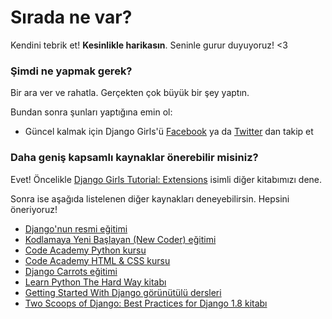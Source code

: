 # Sırada ne var?

Kendini tebrik et! **Kesinlikle harikasın**. Seninle gurur duyuyoruz! <3

### Şimdi ne yapmak gerek?

Bir ara ver ve rahatla. Gerçekten çok büyük bir şey yaptın.

Bundan sonra şunları yaptığına emin ol:

*   Güncel kalmak için Django Girls'ü [Facebook][1] ya da [Twitter][2] dan takip et

 [1]: http://facebook.com/djangogirls
 [2]: http://twitter.com/djangogirls

### Daha geniş kapsamlı kaynaklar önerebilir misiniz?

Evet! Öncelikle [Django Girls Tutorial: Extensions][3] isimli diğer kitabımızı dene.

 [3]: http://djangogirls.gitbooks.io/django-girls-tutorial-extensions/

Sonra ise aşağıda listelenen diğer kaynakları deneyebilirsin. Hepsini öneriyoruz! 

- [Django'nun resmi eğitimi][4] 
- [Kodlamaya Yeni Başlayan (New Coder) eğitimi][5] 
- [Code Academy Python kursu][6] 
- [Code Academy HTML & CSS kursu][7] 
- [Django Carrots eğitimi][8] 
- [Learn Python The Hard Way kitabı][9] 
- [Getting Started With Django görünütülü dersleri][10] 
- [Two Scoops of Django: Best Practices for Django 1.8 kitabı][11]

 [4]: https://docs.djangoproject.com/en/1.8/intro/tutorial01/
 [5]: http://newcoder.io/tutorials/
 [6]: http://www.codecademy.com/en/tracks/python
 [7]: http://www.codecademy.com/tracks/web
 [8]: http://django.carrots.pl/en/
 [9]: http://learnpythonthehardway.org/book/
 [10]: http://gettingstartedwithdjango.com/
 [11]: http://twoscoopspress.com/products/two-scoops-of-django-1-8

